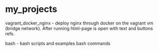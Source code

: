 # my_projects

vagrant_docker_nginx  - deploy nginx through docker on the vagrant vm (bridge network). After running html-page is open with text and buttons refs.

bash                  - bash scripts and examples bash commands

